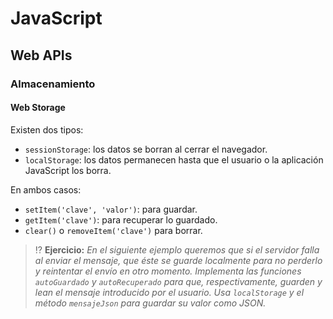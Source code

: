 # JavaScript
## Web APIs

### Almacenamiento

#### Web Storage

Existen dos tipos:

- `sessionStorage`: los datos se borran al cerrar el navegador.
- `localStorage`: los datos permanecen hasta que el usuario o la aplicación JavaScript los borra.

En ambos casos:

- `setItem('clave', 'valor')`: para guardar.
- `getItem('clave')`: para recuperar lo guardado.
- `clear()` o `removeItem('clave')` para borrar.

> ⁉️ **Ejercicio:** _En el siguiente ejemplo queremos que si el servidor falla al enviar el mensaje, que éste se guarde localmente para no perderlo y reintentar el envío en otro momento. Implementa las funciones `autoGuardado` y `autoRecuperado` para que, respectivamente, guarden y lean el mensaje introducido por el usuario. Usa `localStorage` y el método `mensajeJson` para guardar su valor como JSON._

<div class="codepen" data-height="350" data-theme-id="light" data-default-tab="js,result" data-editable="true" style="opacity:0" data-prefill='{"stylesheets":["https://cdn.jsdelivr.net/npm/bootstrap@5.3.0-alpha1/dist/css/bootstrap.min.css","https://cdn.jsdelivr.net/npm/bootstrap-icons@1.10.3/font/bootstrap-icons.css"]}'>
  <pre data-lang="html">&lt;form id="formulario" class="row g-3" novalidate>
  &lt;div class="col-12">
    &lt;label for="titulo" class="form-label">Título&lt;/label>
    &lt;input type="text" class="form-control" id="titulo" name="titulo" required>
    &lt;div class="invalid-feedback">
      El título es obligatorio
    &lt;/div>
  &lt;/div>
  &lt;div class="col-12">
    &lt;label for="cuerpo" class="form-label">Cuerpo&lt;/label>
    &lt;textarea class="form-control" id="cuerpo" name="cuerpo" rows="3" required>&lt;/textarea>
    &lt;div class="invalid-feedback">
      El texto del cuerpo es obligatorio
    &lt;/div>
  &lt;/div>
  &lt;div class="col-auto">
    &lt;button id="enviar" class="btn btn-primary" type="submit">Enviar&lt;/button>
  &lt;/div>
  &lt;div id="estado" class="col-8 align-self-center text-muted">&lt;/div>
&lt;/form></pre>
  <pre data-lang="css">html { font-size: 60%; padding: 2rem; }</pre>
  <pre data-lang="js">// Servidor mensajes (500 falla, 200 funciona):
const servidorUrl = 'https://httpstat.us/500';
// Elementos a manipular
const titulo = document.getElementById('titulo');
const cuerpo = document.getElementById('cuerpo');
// EJERCICIO: funcionalidad de guardado en el local storage
const autoGuardado = () => {};
const autoRecuperado = () => {};
titulo.onchange = autoGuardado;
cuerpo.onchange = autoGuardado;
window.onload = function() {
  const mensaje = autoRecuperado() || {};
  titulo.value = mensaje.titulo || '';
  cuerpo.value = mensaje.cuerpo || '';
}
const mensajeJson = 
  () => `{"titulo":"${titulo.value}","cuerpo":"${cuerpo.value}"}`;
// Funcionalidad de envío
const enviar = document.getElementById('enviar');
const estado = document.getElementById('estado');
const formulario = document.getElementById('formulario');
formulario.onsubmit = function(e) {
  estado.innerHTML = '';
  formulario.classList.add('was-validated');
  formulario.checkValidity() && enviarPeticion();
  return false;
}
const enviarPeticion = async function() {
  enviar.innerHTML = 
    '&lt;div class="spinner-border spinner-border-sm">&lt;/div> Enviando';
  enviar.disabled = true;
  try {
    const respuesta = await fetch(
      servidorUrl + '?' + new URLSearchParams({sleep: 1000}), 
      { method: 'POST', body: mensajeJson() }
    );
    if (respuesta.ok) { exito(); } else { fallo(); }
  } catch(error) {
    fallo();
  } finally {
    enviar.textContent = 'Enviar';
    enviar.disabled = false;
    formulario.classList.remove('was-validated');
  }
}
const exito = function() {
  localStorage.clear();
  formulario.reset();
  estado.innerHTML = 
    '&lt;i class="bi bi-send-check">&lt;/i> ¡Mensaje enviado!';
}
const fallo = function() {
  estado.innerHTML = 
    '&lt;i class="bi bi-send-exclamation">&lt;/i> Fallo al enviar.';
}
</pre></div>

